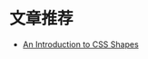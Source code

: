 # 文章推荐

- [An Introduction to CSS Shapes](https://tympanus.net/codrops/2018/11/29/an-introduction-to-css-shapes/)
